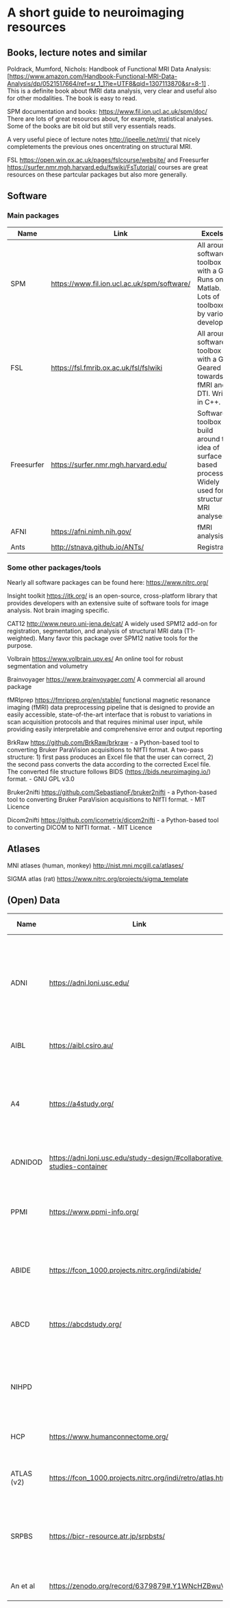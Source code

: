 # A short guide to neuroimaging resources

## Books, lecture notes and similar

Poldrack, Mumford, Nichols: Handbook of Functional MRI Data Analysis: [https://www.amazon.com/Handbook-Functional-MRI-Data-Analysis/dp/0521517664/ref=sr_1_1?ie=UTF8&qid=1307113870&sr=8-1] . This is a definite book about fMRI data analysis, very clear and useful also for other modalities. The book is easy to read.  

SPM documentation and books: https://www.fil.ion.ucl.ac.uk/spm/doc/ There are lots of great resources about, for example, statistical analyses. Some of the books are bit old but still very essentials reads.   

A very useful piece of lecture notes http://jpeelle.net/mri/ that nicely completements the previous ones oncentrating on structural MRI. 

FSL https://open.win.ox.ac.uk/pages/fslcourse/website/ and Freesurfer https://surfer.nmr.mgh.harvard.edu/fswiki/FsTutorial/ courses are great resources on these partcular packages but also more generally. 

## Software

### Main packages

| Name         | Link                                         | Excels at | License | Limitations |
|--------------|----------------------------------------------|-----------|---------|-------------|
| SPM          | https://www.fil.ion.ucl.ac.uk/spm/software/  | All around software toolbox with a GUI. Runs on top Matlab. Lots of toolboxes by various developers          | GNU GPL (open source, copyleft)        | Runs on top of Matlab    |
| FSL          | https://fsl.fmrib.ox.ac.uk/fsl/fslwiki       | All around software toolbox with a GUI. Geared towards fMRI and DTI. Written in C++.           |        Free for academic use, not free for commercial use https://fsl.fmrib.ox.ac.uk/fsl/fslwiki/Licence |  Licence           |
| Freesurfer   | https://surfer.nmr.mgh.harvard.edu/          | Software toolbox build around the idea of surface based processing. Widely used for structural MRI analyses          | Open source (miscellanous licence)   |             |
| AFNI         | https://afni.nimh.nih.gov/                   | fMRI analysis          |  GNU GPL (open source, copyleft)      |             |
| Ants         | http://stnava.github.io/ANTs/                | Registration          |  Open soure       |             |

### Some other packages/tools

Nearly all software packages can be found here: https://www.nitrc.org/

Insight toolkit https://itk.org/  is an open-source, cross-platform library that provides developers with an extensive suite of software tools for image analysis. Not brain imaging specific. 

CAT12 http://www.neuro.uni-jena.de/cat/ A widely used SPM12 add-on for registration, segmentation, and analysis of structural MRI data (T1-weighted). Many favor this package over SPM12 native tools for the purpose.    

Volbrain https://www.volbrain.upv.es/ An online tool for robust segmentation and volumetry
 
Brainvoyager https://www.brainvoyager.com/ A commercial all around package

fMRIprep https://fmriprep.org/en/stable/ functional magnetic resonance imaging (fMRI) data preprocessing pipeline that is designed to provide an easily accessible, state-of-the-art interface that is robust to variations in scan acquisition protocols and that requires minimal user input, while providing easily interpretable and comprehensive error and output reporting

BrkRaw https://github.com/BrkRaw/brkraw - a Python-based tool to converting Bruker ParaVision acquisitions to NIfTI format. A two-pass structure: 1) first pass produces an Excel file that the user can correct, 2) the second pass converts the data according to the corrected Excel file. The converted file structure follows BIDS (https://bids.neuroimaging.io/) format. - GNU GPL v3.0

Bruker2nifti https://github.com/SebastianoF/bruker2nifti - a Python-based tool to converting Bruker ParaVision acquisitions to NIfTI format. - MIT Licence

Dicom2nifti https://github.com/icometrix/dicom2nifti - a Python-based tool to converting DICOM to NIfTI format. - MIT Licence 

## Atlases
MNI atlases (human, monkey) http://nist.mni.mcgill.ca/atlases/

SIGMA atlas (rat) https://www.nitrc.org/projects/sigma_template
## (Open) Data

| Name       |     Link                      | Description             |      Access conditions |
|------------|-------------------------------|------------------------ |------------------------|
| ADNI       |https://adni.loni.usc.edu/     | Various kinds of imaging, biomarker, clinical, genetic data on dementia and people-at-risk. ~ 2000 subjects,long follow-up | Access to qualified scientists through an online application |
| AIBL       | https://aibl.csiro.au/        | Australian version of ADNI | Similar to ADNI |
| A4         | https://a4study.org/          | Anti-Amyloid Treatment in Asymptomatic Alzheimer's study, various kinds of imaging and cognitive data, over 4000 participants |   Access to qualified scientists through an online application |
| ADNIDOD    |  https://adni.loni.usc.edu/study-design/#collaborative-studies-container | Connections of TBI and PTSD and AD | Similar to ADNI |   
| PPMI       | https://www.ppmi-info.org/    | Parkinnson's progression markers,  imaging (MRI, DATscan), motor and cognitive testing |  Access to qualified scientists through an online application |
| ABIDE      | https://fcon_1000.projects.nitrc.org/indi/abide/ | Autism spectrum, anatomical and functional MRI| Registration and approval of terms of use |
| ABCD       | https://abcdstudy.org/           | Development, 10000 participants, MRI, cognition, behviour    | Access through NDA, requires university level approval |                 
| NIHPD      |                                  | Healthy development, multisequence MRI, cognition, behaviour | Access through NDA, requires university level approval |   
| HCP        | https://www.humanconnectome.org/ | High-quality MRI from healthy volunteers | 
| ATLAS (v2) | https://fcon_1000.projects.nitrc.org/indi/retro/atlas.html | Stroke lesion segmentation | Registration and approval of terms of use | 
| SRPBS      | https://bicr-resource.atr.jp/srpbsts/ | SRPBS Traveling Subject MRI Dataset 9 traveling subjects collected at 9 sites | Registration and approval of terms of use | 
| An et al   | https://zenodo.org/record/6379879#.Y1WNcHZBwuV | lesion segmentation on mouse MRI | zenodo, cc4 license | 

